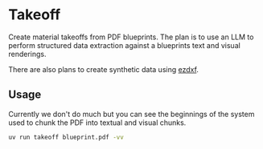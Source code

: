 # Takeoff

Create material takeoffs from PDF blueprints. The plan is to use an LLM to perform
structured data extraction against a blueprints text and visual renderings.

There are also plans to create synthetic data using [ezdxf](https://ezdxf.readthedocs.io/).

## Usage

Currently we don't do much but you can see the beginnings of the system used to chunk
the PDF into textual and visual chunks.

```bash
uv run takeoff blueprint.pdf -vv
```
